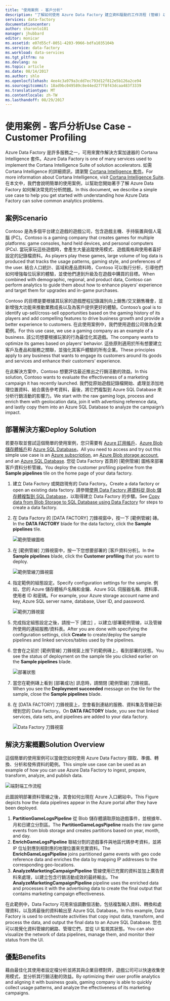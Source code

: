 ```yaml
---
title: "使用案例 - 客戶分析"
description: "了解如何使用 Azure Data Factory 建立資料驅動的工作流程 (管線) 以分析遊戲客戶。"
services: data-factory
documentationcenter: 
author: sharonlo101
manager: jhubbard
editor: monicar
ms.assetid: e07d55cf-8051-4203-9966-bdfa1035104b
ms.service: data-factory
ms.workload: data-services
ms.tgt_pltfrm: na
ms.devlang: na
ms.topic: article
ms.date: 08/14/2017
ms.author: shlo
ms.openlocfilehash: 4ee4c3a979a3cdd7ec793d12f812e5b126a2ce94
ms.sourcegitcommit: 18ad9bc049589c8e44ed277f8f43dcaa483f3339
ms.translationtype: MT
ms.contentlocale: zh-TW
ms.lasthandoff: 08/29/2017
---
```

# <a name="use-case---customer-profiling"></a><span data-ttu-id="aaa1c-103">使用案例 - 客戶分析</span><span class="sxs-lookup"><span data-stu-id="aaa1c-103">Use Case - Customer Profiling</span></span>
<span data-ttu-id="aaa1c-104">Azure Data Factory 是許多服務之一，可用來實作解決方案加速器的 Cortana Intelligence 套件。</span><span class="sxs-lookup"><span data-stu-id="aaa1c-104">Azure Data Factory is one of many services used to implement the Cortana Intelligence Suite of solution accelerators.</span></span>  <span data-ttu-id="aaa1c-105">如需 Cortana Intelligence 的詳細資訊，請瀏覽 [Cortana Intelligence 套件](http://www.microsoft.com/cortanaanalytics)。</span><span class="sxs-lookup"><span data-stu-id="aaa1c-105">For more information about Cortana Intelligence, visit [Cortana Intelligence Suite](http://www.microsoft.com/cortanaanalytics).</span></span> <span data-ttu-id="aaa1c-106">在本文中，我們會說明簡單的使用案例，以幫助您開始著手了解 Azure Data Factory 如何解決常見的分析問題。</span><span class="sxs-lookup"><span data-stu-id="aaa1c-106">In this document, we describe a simple use case to help you get started with understanding how Azure Data Factory can solve common analytics problems.</span></span>

## <a name="scenario"></a><span data-ttu-id="aaa1c-107">案例</span><span class="sxs-lookup"><span data-stu-id="aaa1c-107">Scenario</span></span>
<span data-ttu-id="aaa1c-108">Contoso 是為多個平台建立遊戲的遊戲公司，包含遊戲主機、手持裝置與個人電腦 (PC)。</span><span class="sxs-lookup"><span data-stu-id="aaa1c-108">Contoso is a gaming company that creates games for multiple platforms: game consoles, hand held devices, and personal computers (PCs).</span></span> <span data-ttu-id="aaa1c-109">當玩家玩這些遊戲時，會產生大量追蹤使用模式、遊戲風格與使用者喜好設定的記錄檔資料。</span><span class="sxs-lookup"><span data-stu-id="aaa1c-109">As players play these games, large volume of log data is produced that tracks the usage patterns, gaming style, and preferences of the user.</span></span>  <span data-ttu-id="aaa1c-110">結合人口統計、區域和產品資料時，Contoso 可以執行分析，引導他們如何增強每位玩家的體驗，並使他們達到升級及在遊戲中購買的目標。</span><span class="sxs-lookup"><span data-stu-id="aaa1c-110">When combined with demographic, regional, and product data, Contoso can perform analytics to guide them about how to enhance players’ experience and target them for upgrades and in-game purchases.</span></span> 

<span data-ttu-id="aaa1c-111">Contoso 的目標是要根據其玩家的遊戲歷程記錄識別向上銷售/交叉銷售機會，並新增強大功能來推動業務成長以及為客戶提供更好的體驗。</span><span class="sxs-lookup"><span data-stu-id="aaa1c-111">Contoso’s goal is to identify up-sell/cross-sell opportunities based on the gaming history of its players and add compelling features to drive business growth and provide a better experience to customers.</span></span> <span data-ttu-id="aaa1c-112">在此使用案例中，我們使用遊戲公司做為企業範例。</span><span class="sxs-lookup"><span data-stu-id="aaa1c-112">For this use case, we use a gaming company as an example of a business.</span></span> <span data-ttu-id="aaa1c-113">該公司想要根據玩家的行為最佳化其遊戲。</span><span class="sxs-lookup"><span data-stu-id="aaa1c-113">The company wants to optimize its games based on players’ behavior.</span></span> <span data-ttu-id="aaa1c-114">這些原則適用於所有想要建立客戶及產品和服務之關聯，並強化其客戶體驗的所有企業。</span><span class="sxs-lookup"><span data-stu-id="aaa1c-114">These principles apply to any business that wants to engage its customers around its goods and services and enhance their customers’ experience.</span></span>

<span data-ttu-id="aaa1c-115">在此解決方案中，Contoso 想要評估最近推出之行銷活動的效益。</span><span class="sxs-lookup"><span data-stu-id="aaa1c-115">In this solution, Contoso wants to evaluate the effectiveness of a marketing campaign it has recently launched.</span></span> <span data-ttu-id="aaa1c-116">我們從原始遊戲記錄檔開始、處理並添加地理位置資料、結合廣告參考資料，最後，將它們複製到 Azure SQL Database 來分析行銷活動的影響力。</span><span class="sxs-lookup"><span data-stu-id="aaa1c-116">We start with the raw gaming logs, process and enrich them with geolocation data, join it with advertising reference data, and lastly copy them into an Azure SQL Database to analyze the campaign’s impact.</span></span>

## <a name="deploy-solution"></a><span data-ttu-id="aaa1c-117">部署解決方案</span><span class="sxs-lookup"><span data-stu-id="aaa1c-117">Deploy Solution</span></span>
<span data-ttu-id="aaa1c-118">若要存取並嘗試這個簡單的使用案例，您只需要有 [Azure 訂用帳戶](https://azure.microsoft.com/pricing/free-trial/)、[Azure Blob 儲存體帳戶](../storage/common/storage-create-storage-account.md#create-a-storage-account)和 [Azure SQL Database](../sql-database/sql-database-get-started.md)。</span><span class="sxs-lookup"><span data-stu-id="aaa1c-118">All you need to access and try out this simple use case is an [Azure subscription](https://azure.microsoft.com/pricing/free-trial/), an [Azure Blob storage account](../storage/common/storage-create-storage-account.md#create-a-storage-account), and an [Azure SQL Database](../sql-database/sql-database-get-started.md).</span></span> <span data-ttu-id="aaa1c-119">您從 Data Factory 首頁的 [範例管線] 圖格來部署客戶資料分析管線。</span><span class="sxs-lookup"><span data-stu-id="aaa1c-119">You deploy the customer profiling pipeline from the **Sample pipelines** tile on the home page of your data factory.</span></span>

1. <span data-ttu-id="aaa1c-120">建立 Data Factory 或開啟現有的 Data Factory。</span><span class="sxs-lookup"><span data-stu-id="aaa1c-120">Create a data factory or open an existing data factory.</span></span> <span data-ttu-id="aaa1c-121">請參閱[使用 Data Factory 將資料從 Blob 儲存體複製到 SQL Database](data-factory-copy-data-from-azure-blob-storage-to-sql-database.md)，以取得建立 Data Factory 的步驟。</span><span class="sxs-lookup"><span data-stu-id="aaa1c-121">See [Copy data from Blob Storage to SQL Database using Data Factory](data-factory-copy-data-from-azure-blob-storage-to-sql-database.md) for steps to create a data factory.</span></span>
2. <span data-ttu-id="aaa1c-122">在 Data Factory 的 [DATA FACTORY] 刀鋒視窗中，按一下 [範例管線] 磚。</span><span class="sxs-lookup"><span data-stu-id="aaa1c-122">In the **DATA FACTORY** blade for the data factory, click the **Sample pipelines** tile.</span></span>

    ![範例管線圖格](./media/data-factory-samples/SamplePipelinesTile.png)
3. <span data-ttu-id="aaa1c-124">在 [範例管線] 刀鋒視窗中，按一下您想要部署的 [客戶資料分析]。</span><span class="sxs-lookup"><span data-stu-id="aaa1c-124">In the **Sample pipelines** blade, click the **Customer profiling** that you want to deploy.</span></span>

    ![範例管線刀鋒視窗](./media/data-factory-samples/SampleTile.png)
4. <span data-ttu-id="aaa1c-126">指定範例的組態設定。</span><span class="sxs-lookup"><span data-stu-id="aaa1c-126">Specify configuration settings for the sample.</span></span> <span data-ttu-id="aaa1c-127">例如，您的 Azure 儲存體帳戶名稱和金鑰、Azure SQL 伺服器名稱、資料庫、使用者 ID 和密碼。</span><span class="sxs-lookup"><span data-stu-id="aaa1c-127">For example, your Azure storage account name and key, Azure SQL server name, database, User ID, and password.</span></span>

    ![範例刀鋒視窗](./media/data-factory-samples/SampleBlade.png)
5. <span data-ttu-id="aaa1c-129">完成指定組態設定之後，請按一下 [建立]  ，以建立/部署範例管線，以及管線所使用的連結服務/資料表。</span><span class="sxs-lookup"><span data-stu-id="aaa1c-129">After you are done with specifying the configuration settings, click **Create** to create/deploy the sample pipelines and linked services/tables used by the pipelines.</span></span>
6. <span data-ttu-id="aaa1c-130">您會在之前於 [範例管線]  刀鋒視窗上按下的範例磚上，看到部署的狀態。</span><span class="sxs-lookup"><span data-stu-id="aaa1c-130">You see the status of deployment on the sample tile you clicked earlier on the **Sample pipelines** blade.</span></span>

    ![部署狀態](./media/data-factory-samples/DeploymentStatus.png)
7. <span data-ttu-id="aaa1c-132">當您在範例磚上看到 [部署成功] 訊息時，請關閉 [範例管線] 刀鋒視窗。</span><span class="sxs-lookup"><span data-stu-id="aaa1c-132">When you see the **Deployment succeeded** message on the tile for the sample, close the **Sample pipelines** blade.</span></span>  
8. <span data-ttu-id="aaa1c-133">在 [DATA FACTORY]  刀鋒視窗上，您會看到連結的服務、資料集及管線已新增到您的 Data Factory。</span><span class="sxs-lookup"><span data-stu-id="aaa1c-133">On **DATA FACTORY** blade, you see that linked services, data sets, and pipelines are added to your data factory.</span></span>  

    ![Data Factory 刀鋒視窗](./media/data-factory-samples/DataFactoryBladeAfter.png)

## <a name="solution-overview"></a><span data-ttu-id="aaa1c-135">解決方案概觀</span><span class="sxs-lookup"><span data-stu-id="aaa1c-135">Solution Overview</span></span>
<span data-ttu-id="aaa1c-136">這個簡單的使用案例可以當做您如何使用 Azure Data Factory 擷取、準備、轉換、分析和發佈資料的範例。</span><span class="sxs-lookup"><span data-stu-id="aaa1c-136">This simple use case can be used as an example of how you can use Azure Data Factory to ingest, prepare, transform, analyze, and publish data.</span></span>

![端對端工作流程](./media/data-factory-customer-profiling-usecase/EndToEndWorkflow.png)

<span data-ttu-id="aaa1c-138">此圖說明部署資料管線之後，其會如何出現在 Azure 入口網站中。</span><span class="sxs-lookup"><span data-stu-id="aaa1c-138">This Figure depicts how the data pipelines appear in the Azure portal after they have been deployed.</span></span>

1. <span data-ttu-id="aaa1c-139">**PartitionGameLogsPipeline** 從 Blob 儲存體讀取原始遊戲事件，並根據年、月和日建立分割區。</span><span class="sxs-lookup"><span data-stu-id="aaa1c-139">The **PartitionGameLogsPipeline** reads the raw game events from blob storage and creates partitions based on year, month, and day.</span></span>
2. <span data-ttu-id="aaa1c-140">**EnrichGameLogsPipeline** 聯結分割的遊戲事件與地區代碼參考資料，並將 IP 位址對應到相對應的地理位置來充實資料。</span><span class="sxs-lookup"><span data-stu-id="aaa1c-140">The **EnrichGameLogsPipeline** joins partitioned game events with geo code reference data and enriches the data by mapping IP addresses to the corresponding geo-locations.</span></span>
3. <span data-ttu-id="aaa1c-141">**AnalyzeMarketingCampaignPipeline** 管線使用已充實的資料並加上廣告資料來處理，以建立包含行銷活動成效的最終輸出。</span><span class="sxs-lookup"><span data-stu-id="aaa1c-141">The **AnalyzeMarketingCampaignPipeline** pipeline uses the enriched data and processes it with the advertising data to create the final output that contains marketing campaign effectiveness.</span></span>

<span data-ttu-id="aaa1c-142">在此範例中，Data Factory 可用來協調數個活動，包括複製輸入資料、轉換和處理資料，以及將最後的資料輸出至 Azure SQL Database。</span><span class="sxs-lookup"><span data-stu-id="aaa1c-142">In this example, Data Factory is used to orchestrate activities that copy input data, transform, and process the data, and output the final data to an Azure SQL Database.</span></span>  <span data-ttu-id="aaa1c-143">您也可以視覺化資料管線的網路、管理它們，並從 UI 監視其狀態。</span><span class="sxs-lookup"><span data-stu-id="aaa1c-143">You can also visualize the network of data pipelines, manage them, and monitor their status from the UI.</span></span>

## <a name="benefits"></a><span data-ttu-id="aaa1c-144">優點</span><span class="sxs-lookup"><span data-stu-id="aaa1c-144">Benefits</span></span>
<span data-ttu-id="aaa1c-145">藉由最佳化其使用者設定檔分析並將其與企業目標對齊，遊戲公司可以快速收集使用模式，並分析其行銷活動的效益。</span><span class="sxs-lookup"><span data-stu-id="aaa1c-145">By optimizing their user profile analytics and aligning it with business goals, gaming company is able to quickly collect usage patterns, and analyze the effectiveness of its marketing campaigns.</span></span>

